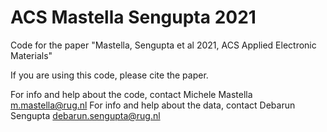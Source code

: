 # ACS Mastella Sengupta 2021
Code for the paper "Mastella, Sengupta et al 2021, ACS Applied Electronic Materials"

If you are using this code, please cite the paper.

For info and help about the code, contact Michele Mastella <m.mastella@rug.nl>
For info and help about the data, contact Debarun Sengupta <debarun.sengupta@rug.nl>

